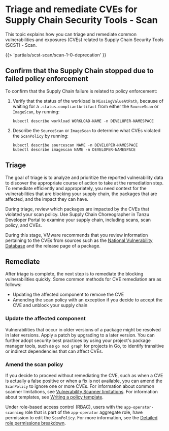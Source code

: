 # Triage and remediate CVEs for Supply Chain Security Tools - Scan

This topic explains how you can triage and remediate common vulnerabilities and exposures (CVEs)
related to Supply Chain Security Tools (SCST) - Scan.

{{> 'partials/scst-scan/scan-1-0-deprecation' }}

## <a id="sc-stop"></a> Confirm that the Supply Chain stopped due to failed policy enforcement

To confirm that the Supply Chain failure is related to policy enforcement:

1. Verify that the status of the workload is `MissingValueAtPath`, because of waiting for a
   `.status.compliantArtifact` from either the `SourceScan` or `ImageScan`, by running:

   ```console
   kubectl describe workload WORKLOAD-NAME -n DEVELOPER-NAMESPACE
   ```

1. Describe the `SourceScan` or `ImageScan` to determine what CVEs violated the `ScanPolicy` by
   running:

   ```console
   kubectl describe sourcescan NAME -n DEVELOPER-NAMESPACE
   kubectl describe imagescan NAME -n DEVELOPER-NAMESPACE
   ```

## <a id="triage-cve"></a> Triage

The goal of triage is to analyze and prioritize the reported vulnerability data to discover the
appropriate course of action to take at the remediation step. To remediate efficiently and
appropriately, you need context for the vulnerabilities that are blocking your supply chain, the
packages that are affected, and the impact they can have.

During triage, review which packages are impacted by the CVEs that violated your scan policy. Use
Supply Chain Choreographer in Tanzu Developer Portal to examine your supply chain, including scans,
scan policy, and CVEs.

During this stage, VMware recommends that you review information pertaining to the CVEs from sources
such as the [National Vulnerability Database](https://nvd.nist.gov/vuln) and the release page of a
package.

## <a id="remediation"></a> Remediate

After triage is complete, the next step is to remediate the blocking vulnerabilities quickly. Some
common methods for CVE remediation are as follows:

- Updating the affected component to remove the CVE
- Amending the scan policy with an exception if you decide to accept the CVE and unblock your supply
  chain

### <a id="update-component"></a> Update the affected component

Vulnerabilities that occur in older versions of a package might be resolved in later versions. Apply
a patch by upgrading to a later version. You can further adopt security best practices by using your
project's package manager tools, such as `go mod graph` for projects in Go, to identify transitive
or indirect dependencies that can affect CVEs.

### <a id="amend-scan-policy"></a> Amend the scan policy

If you decide to proceed without remediating the CVE, such as when a CVE is actually a
false positive or when a fix is not available, you can amend the `ScanPolicy` to ignore one or more
CVEs. For information about common scanner limitations, see
[Vulnerability Scanner limitations](overview.hbs.md#scst-scan-note). For information about
templates, see [Writing a policy template](policies.hbs.md#writing-pol-temp).

Under role-based access control (RBAC), users with the `app-operator-scanning` role that is part of
the `app-operator` aggregate role, have permission to edit the `ScanPolicy`. For more information,
see the [Detailed role permissions breakdown](../authn-authz/permissions-breakdown.hbs.md).

